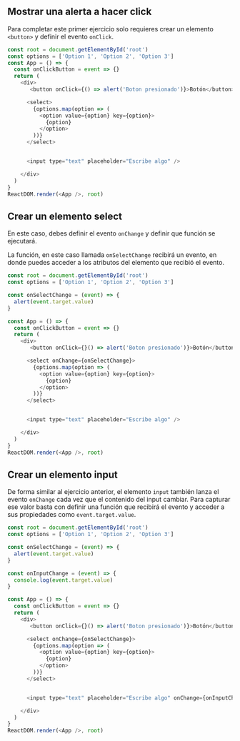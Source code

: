 ## Mostrar una alerta a hacer click

Para completar este primer ejercicio solo requieres crear un elemento `<button>` y definir el evento `onClick`.

```js
const root = document.getElementById('root')
const options = ['Option 1', 'Option 2', 'Option 3']
const App = () => {
  const onClickButton = event => {}
  return (
    <div>
       <button onClick={() => alert('Boton presionado')}>Botón</button>

      <select>
        {options.map(option => (
          <option value={option} key={option}>
            {option}
          </option>
        ))}
      </select>


      <input type="text" placeholder="Escribe algo" />

    </div>
  )
}
ReactDOM.render(<App />, root)
```

## Crear un elemento select


En este caso, debes definir el evento `onChange` y definir que función se ejecutará.

La función, en este caso llamada `onSelectChange` recibirá un evento, en donde puedes acceder a los atributos del elemento que recibió el evento.

```js
const root = document.getElementById('root')
const options = ['Option 1', 'Option 2', 'Option 3']

const onSelectChange = (event) => {
  alert(event.target.value)
} 

const App = () => {
  const onClickButton = event => {}
  return (
    <div>
       <button onClick={}() => alert('Boton presionado')}>Botón</button>

      <select onChange={onSelectChange}>
        {options.map(option => (
          <option value={option} key={option}>
            {option}
          </option>
        ))}
      </select>


      <input type="text" placeholder="Escribe algo" />

    </div>
  )
}
ReactDOM.render(<App />, root)
```

## Crear un elemento input

De forma similar al ejercicio anterior, el elemento `input` también lanza el evento `onChange` cada vez que el contenido del input cambiar. Para capturar ese valor basta con definir una función que recibirá el evento y acceder a sus propiedades como `event.target.value`.


```js
const root = document.getElementById('root')
const options = ['Option 1', 'Option 2', 'Option 3']

const onSelectChange = (event) => {
  alert(event.target.value)
} 

const onInputChange = (event) => {
  console.log(event.target.value)
}

const App = () => {
  const onClickButton = event => {}
  return (
    <div>
       <button onClick={}() => alert('Boton presionado')}>Botón</button>

      <select onChange={onSelectChange}>
        {options.map(option => (
          <option value={option} key={option}>
            {option}
          </option>
        ))}
      </select>


      <input type="text" placeholder="Escribe algo" onChange={onInputChange}/>

    </div>
  )
}
ReactDOM.render(<App />, root)
```
